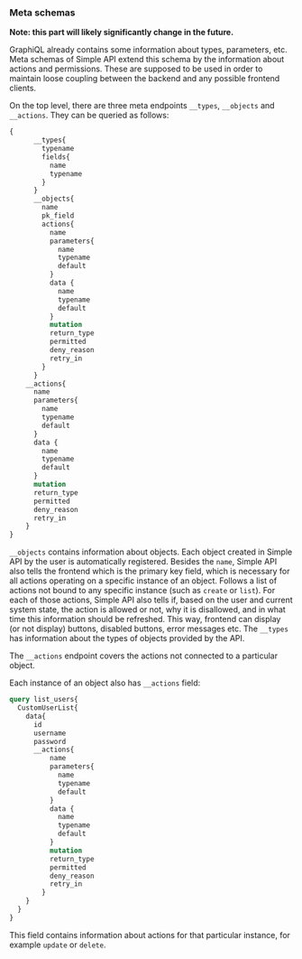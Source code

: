 ### Meta schemas

**Note: this part will likely significantly change in the future.**

GraphiQL already contains some information about types, parameters, etc. Meta schemas
of Simple API extend this schema by the information about actions and permissions. These
are supposed to be used in order to maintain loose coupling between the backend and any
possible frontend clients.

On the top level, there are three meta endpoints `__types`, `__objects` and `__actions`. They can be
queried as follows:

```graphql
{
      __types{
        typename
        fields{
          name
          typename
        }
      }
      __objects{
        name
        pk_field
        actions{
          name
          parameters{
            name
            typename
            default
          }
          data {
            name
            typename
            default
          }
          mutation
          return_type
          permitted
          deny_reason
          retry_in
        }
      }
    __actions{
      name
      parameters{
        name
        typename
        default
      }
      data {
        name
        typename
        default
      }
      mutation
      return_type
      permitted
      deny_reason
      retry_in
    }
}
```

`__objects` contains information about objects. Each object created in Simple API by the user
is automatically registered. Besides the `name`, Simple API also tells the frontend which
is the primary key field, which is necessary for all actions operating on a specific instance
of an object. Follows a list of actions not bound to any specific instance (such as `create`
or `list`). For each of those actions, Simple API also tells if, based on the user and current
system state, the action is allowed or not, why it is disallowed, and in what time 
this information should be refreshed. This way, frontend can display (or not display)
buttons, disabled buttons, error messages etc.
The `__types` has information about the types of objects provided by the API.

The `__actions` endpoint covers the actions not connected to a particular object.

Each instance of an object also has `__actions` field:

```graphql
query list_users{
  CustomUserList{
    data{
      id
      username
      password
      __actions{
          name
          parameters{
            name
            typename
            default
          }
          data {
            name
            typename
            default
          }
          mutation
          return_type
          permitted
          deny_reason
          retry_in
        }
    }
  }
}
```

This field contains information about actions for that particular instance, for example `update`
or `delete`.
